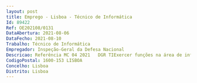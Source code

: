 ```yaml
--- 
layout: post
title: Emprego - Lisboa - Técnico de Informática
Id: 89422
Ref: OE202108/0131
DataAbertura: 2021-08-06
DataFecho: 2021-08-10
Trabalho: Técnico de Informática
Empregador: Inspeção-Geral da Defesa Nacional
Descricao: Referência MC 04 2021   DGR TIExercer funções na área de infraestruturas tecnológicas, desenvolvendo, nomeadamente, as seguintes atividades   instalação de componentes de hardware e software   criação e documentação das configurações dos sistemas e suportes lógicos de base   parametrização e garantia de funcionamento, controlo e operação dos sistemas, computadores, periféricos e dispositivos de comunicação instalados   implementação e manutenção de normas de segurança física e lógica   manutenção dos equipamentos e suportes e salvaguarda de informação.
CodigoPostal: 1600-153 LISBOA
Concelho: Lisboa
Distrito: Lisboa
--- 
```

